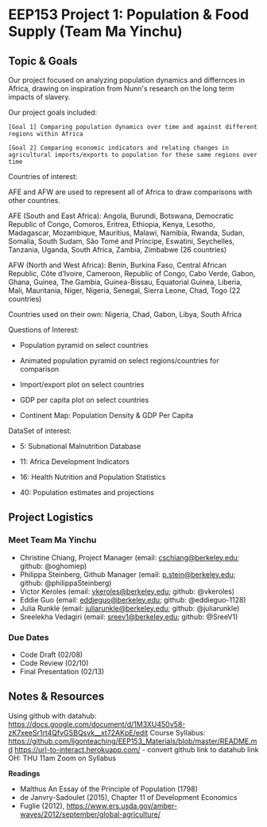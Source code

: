 # EEP153 Project 1: Population & Food Supply (Team Ma Yinchu)

## Topic & Goals

Our project focused on analyzing population dynamics and differnces in Africa, drawing on inspiration from Nunn's research on the long term impacts of slavery. 

Our project goals included:

    [Goal 1] Comparing population dynamics over time and against different regions within Africa 

    [Goal 2] Comparing economic indicators and relating changes in agricultural imports/exports to population for these same regions over time

Countries of interest: 

AFE and AFW are used to represent all of Africa to draw comparisons with other countries. 

AFE (South and East Africa): Angola, Burundi, Botswana, Democratic Republic of Congo, Comoros, Eritrea, Ethiopia, Kenya, Lesotho, Madagascar, Mozambique, Mauritius, Malawi, Namibia, Rwanda, Sudan, Somalia, South Sudam, São Tomé and Príncipe, Eswatini, Seychelles, Tanzania, Uganda, South Africa, Zambia, Zimbabwe (26 countries)

AFW (North and West Africa): Benin, Burkina Faso, Central African Republic, Côte d’Ivoire, Cameroon, Republic of Congo, Cabo Verde, Gabon, Ghana, Guinea, The Gambia, Guinea-Bissau, Equatorial Guinea, Liberia, Mali, Mauritania, Niger, Nigeria, Senegal, Sierra Leone, Chad, Togo (22 countries)

Countries used on their own: Nigeria, Chad, Gabon, Libya, South Africa

Questions of Interest:

- Population pyramid on select countries

- Animated population pyramid on select regions/countries for comparison 

- Import/export plot on select countries

- GDP per capita plot on select countries

- Continent Map: Population Density & GDP Per Capita



DataSet of interest:

- 5: Subnational Malnutrition Database


- 11: Africa Development Indicators


- 16: Health Nutrition and Population Statistics


- 40: Population estimates and projections





## Project Logistics
### Meet Team Ma Yinchu

- Christine Chiang, Project Manager (email: cschiang@berkeley.edu; github: @oghomiep)
- Philippa Steinberg, Github Manager (email: p.stein@berkeley.edu; github: @philippaSteinberg)
- Victor Keroles (email: vkeroles@berkeley.edu; github: @vkeroles)
- Eddie Guo (email: eddieguo@berkeley.edu; github: @eddieguo-1128)
- Julia Runkle (email: juliarunkle@berkeley.edu; github: @juliarunkle)
- Sreelekha Vedagiri (email: sreev1@berkeley.edu; github: @SreeV1)

### Due Dates
- Code Draft (02/08)
- Code Review (02/10)
- Final Presentation (02/13)

## Notes & Resources
Using github with datahub: https://docs.google.com/document/d/1M3XU450v58-zK7xeeSr1rt4QfyGSBQsvk__xt72AKpE/edit
Course Syllabus: https://github.com/ligonteaching/EEP153_Materials/blob/master/README.md
https://url-to-interact.herokuapp.com/ - convert github link to datahub link
OH: THU 11am Zoom on Syllabus

**Readings**
- Malthus An Essay of the Principle of Population (1798)
- de Janvry-Sadoulet (2015), Chapter 11 of Development Economics
- Fuglie (2012), https://www.ers.usda.gov/amber-waves/2012/september/global-agriculture/
